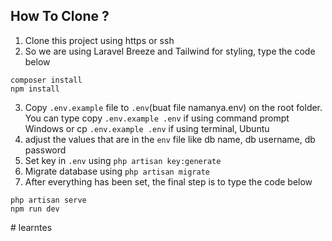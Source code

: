 ## How To Clone ?

1. Clone this project using https or ssh
2. So we are using Laravel Breeze and Tailwind for styling, type the code below

```
composer install
npm install
```

3. Copy `.env.example` file to `.env`(buat file namanya.env) on the root folder. You can type copy `.env.example .env` if using command prompt Windows or cp `.env.example .env` if using terminal, Ubuntu
4. adjust the values that are in the `env` file like db name, db username, db password
5. Set key in `.env` using `php artisan key:generate`
6. Migrate database using `php artisan migrate`
7. After everything has been set, the final step is to type the code below

```
php artisan serve
npm run dev
```
#   l e a r n t e s  
 
